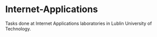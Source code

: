 # Internet-Applications
Tasks done at Internet Applications laboratories in Lublin University of Technology.

